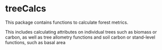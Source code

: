 # treeCalcs

This package contains functions to calculate forest metrics. 

This includes calculating attributes on individual trees such as biomass or carbon, 
as well as tree allometry functions and soil carbon or stand-level functions, such as
basal area
